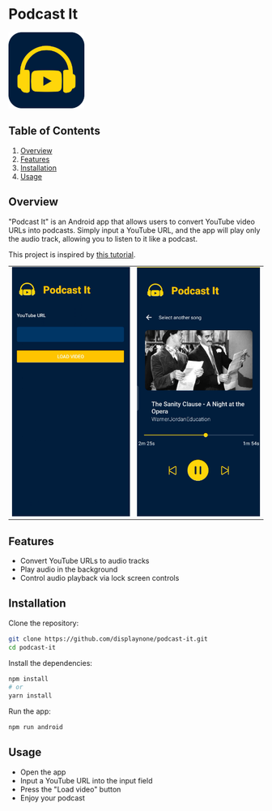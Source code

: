 # Podcast It

<img src="./assets/icon.png" width="150" />

## Table of Contents

1. [Overview](#overview)
2. [Features](#features)
3. [Installation](#installation)
4. [Usage](#usage)

## Overview

"Podcast It" is an Android app that allows users to convert YouTube video URLs into podcasts. Simply input a YouTube URL, and the app will play only the audio track, allowing you to listen to it like a podcast.

This project is inspired by [this tutorial](https://medium.com/@gionata.brunel/implementing-react-native-track-player-with-expo-including-lock-screen-part-2-android-8987e374f965).

<table>
<tr>
<td>
<img src="./assets/img/screenshot_01.png" />
</td>
<td>
<img src="./assets/img/screenshot_02.png" />
</td>
</tr>
</table>

## Features

- Convert YouTube URLs to audio tracks
- Play audio in the background
- Control audio playback via lock screen controls

## Installation

Clone the repository:

```bash
git clone https://github.com/displaynone/podcast-it.git
cd podcast-it
```

Install the dependencies:

```bash
npm install
# or
yarn install
```

Run the app:

```bash
npm run android
```

## Usage

- Open the app
- Input a YouTube URL into the input field
- Press the "Load video" button
- Enjoy your podcast

